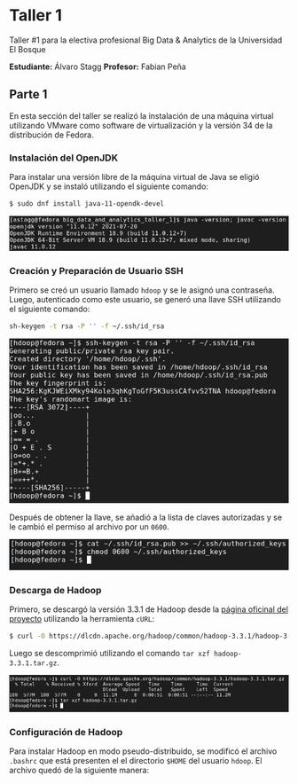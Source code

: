 # Taller 1

Taller #1 para la electiva profesional Big Data & Analytics de la Universidad El Bosque

**Estudiante:** Álvaro Stagg
**Profesor:** Fabian Peña

## Parte 1

En esta sección del taller se realizó la instalación de una máquina virtual
utilizando VMware como software de virtualización y la versión 34 de la
distribución de Fedora.

### Instalación del OpenJDK

Para instalar una versión libre de la máquina virtual de Java se eligió OpenJDK
y se instaló utilizando el siguiente comando:

```sh
$ sudo dnf install java-11-opendk-devel
```

![Versión de Java](./imgs/java.png)

### Creación y Preparación de Usuario SSH

Primero se creó un usuario llamado `hdoop` y se le asignó una contraseña.
Luego, autenticado como este usuario, se generó una llave SSH utilizando el
siguiente comando:

```sh
sh-keygen -t rsa -P '' -f ~/.ssh/id_rsa
```

![Llave SSH para hdoop](./imgs/hdoop_ssh.png)

Después de obtener la llave, se añadió a la lista de claves autorizadas y se le
cambió el permiso al archivo por un `0600`.

![Llave autorizada](./imgs/ssh_authorized.png)

### Descarga de Hadoop

Primero, se descargó la versión 3.3.1 de Hadoop desde la [página oficinal del
proyecto](https://hadoop.apache.org/) utilizando la herramienta `cURL`:

```sh
$ curl -O https://dlcdn.apache.org/hadoop/common/hadoop-3.3.1/hadoop-3.3.1.tar.gz
```

Luego se descomprimió utilizando el comando `tar xzf hadoop-3.3.1.tar.gz`.

![Hadoop Descargado](./imgs/hadoop_download.png)

### Configuración de Hadoop

Para instalar Hadoop en modo pseudo-distribuido, se modificó el archivo `.bashrc`
que está presenten el el directorio `$HOME` del usuario `hdoop`. El archivo
quedó de la siguiente manera:


